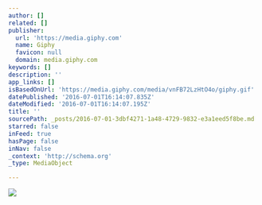```yaml
---
author: []
related: []
publisher:
  url: 'https://media.giphy.com'
  name: Giphy
  favicon: null
  domain: media.giphy.com
keywords: []
description: ''
app_links: []
isBasedOnUrl: 'https://media.giphy.com/media/vnFB72LzHtO4o/giphy.gif'
datePublished: '2016-07-01T16:14:07.835Z'
dateModified: '2016-07-01T16:14:07.195Z'
title: ''
sourcePath: _posts/2016-07-01-3dbf4271-1a48-4729-9832-e3a1eed5f8be.md
starred: false
inFeed: true
hasPage: false
inNav: false
_context: 'http://schema.org'
_type: MediaObject

---
```

<article style=""><img src="https://media.giphy.com/media/vnFB72LzHtO4o/giphy.gif" /></article>